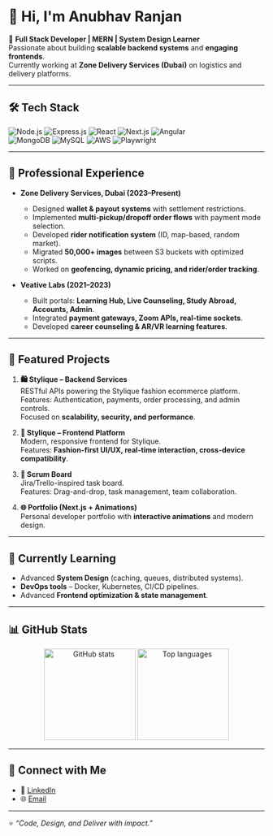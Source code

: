 # 👋 Hi, I'm Anubhav Ranjan  

🚀 **Full Stack Developer | MERN | System Design Learner**  
Passionate about building **scalable backend systems** and **engaging frontends**.  
Currently working at **Zone Delivery Services (Dubai)** on logistics and delivery platforms.  

---

## 🛠️ Tech Stack
![Node.js](https://img.shields.io/badge/Node.js-339933?style=for-the-badge&logo=nodedotjs&logoColor=white)
![Express.js](https://img.shields.io/badge/Express.js-000000?style=for-the-badge&logo=express&logoColor=white)
![React](https://img.shields.io/badge/React-20232A?style=for-the-badge&logo=react&logoColor=61DAFB)
![Next.js](https://img.shields.io/badge/Next.js-000000?style=for-the-badge&logo=nextdotjs&logoColor=white)
![Angular](https://img.shields.io/badge/Angular-DD0031?style=for-the-badge&logo=angular&logoColor=white)  
![MongoDB](https://img.shields.io/badge/MongoDB-4EA94B?style=for-the-badge&logo=mongodb&logoColor=white)
![MySQL](https://img.shields.io/badge/MySQL-4479A1?style=for-the-badge&logo=mysql&logoColor=white)
![AWS](https://img.shields.io/badge/AWS-232F3E?style=for-the-badge&logo=amazonaws&logoColor=white)
![Playwright](https://img.shields.io/badge/Playwright-2EAD33?style=for-the-badge&logo=playwright&logoColor=white)

---

## 💼 Professional Experience
- **Zone Delivery Services, Dubai (2023–Present)**  
  - Designed **wallet & payout systems** with settlement restrictions.  
  - Implemented **multi-pickup/dropoff order flows** with payment mode selection.  
  - Developed **rider notification system** (ID, map-based, random market).  
  - Migrated **50,000+ images** between S3 buckets with optimized scripts.  
  - Worked on **geofencing, dynamic pricing, and rider/order tracking**.  

- **Veative Labs (2021–2023)**  
  - Built portals: **Learning Hub, Live Counseling, Study Abroad, Accounts, Admin**.  
  - Integrated **payment gateways, Zoom APIs, real-time sockets**.  
  - Developed **career counseling & AR/VR learning features**.  

---

## 🎨 Featured Projects
1. **🛍️ Stylique – Backend Services**  
   RESTful APIs powering the Stylique fashion ecommerce platform.  
   Features: Authentication, payments, order processing, and admin controls.  
   Focused on **scalability, security, and performance**.  

2. **💃 Stylique – Frontend Platform**  
   Modern, responsive frontend for Stylique.  
   Features: **Fashion-first UI/UX, real-time interaction, cross-device compatibility**.  

3. **📌 Scrum Board**  
   Jira/Trello-inspired task board.  
   Features: Drag-and-drop, task management, team collaboration.  

4. **🌐 Portfolio (Next.js + Animations)**  
   Personal developer portfolio with **interactive animations** and modern design.  

---

## 🌱 Currently Learning
- Advanced **System Design** (caching, queues, distributed systems).  
- **DevOps tools** – Docker, Kubernetes, CI/CD pipelines.  
- Advanced **Frontend optimization & state management**.  

---

## 📊 GitHub Stats
<p align="center">
  <img src="https://github-readme-stats.vercel.app/api?username=anubhavranjan&show_icons=true&theme=radical" alt="GitHub stats" height="180" />
  <img src="https://github-readme-stats.vercel.app/api/top-langs/?username=anubhavranjan&layout=compact&theme=radical" alt="Top languages" height="180" />
</p>

---

## 🤝 Connect with Me
- 💼 [LinkedIn](https://www.linkedin.com/in/anubhav-s-618a9a201/)  
- 🌐 [Email](arsri2706@gmail.com)  

---

⭐️ *“Code, Design, and Deliver with impact.”*
